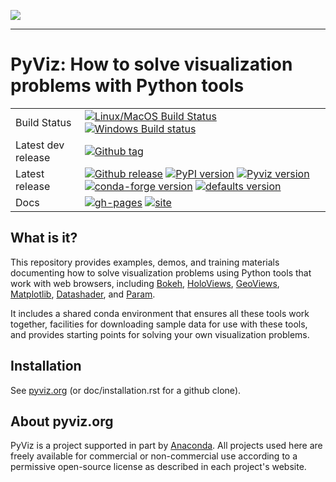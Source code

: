 <img src="https://github.com/pyviz/pyviz/blob/master/doc/_static/pyviz-logo.png"><br>

-----------------

# PyViz: How to solve visualization problems with Python tools

|    |    |
| --- | --- |
| Build Status | [![Linux/MacOS Build Status](https://travis-ci.org/pyviz/pyviz.svg?branch=master)](https://travis-ci.org/pyviz/pyviz) [![Windows Build status](https://ci.appveyor.com/api/projects/status/7xhtku2yjux40hwq/branch/master?svg=true)](https://ci.appveyor.com/project/pyviz/pyviz/branch/master) |
| Latest dev release | [![Github tag](https://img.shields.io/github/tag/pyviz/pyviz.svg?colorB=bbcc00)](https://github.com/pyviz/pyviz/tags) |
| Latest release | [![Github release](https://img.shields.io/github/release/pyviz/pyviz.svg?colorB=bbcc00)](https://github.com/pyviz/pyviz/releases) [![PyPI version](https://img.shields.io/pypi/v/pyviz.svg?colorB=44aaff)](https://pypi.python.org/pypi/pyviz) [![Pyviz version](https://img.shields.io/conda/v/pyviz/pyviz.svg?colorB=00ccbb&style=flat)](https://anaconda.org/pyviz/pyviz) [![conda-forge version](https://img.shields.io/conda/v/conda-forge/pyviz.svg?label=conda%7Cconda-forge&colorB=aa77dd)](https://anaconda.org/conda-forge/pyviz) [![defaults version](https://img.shields.io/conda/v/anaconda/pyviz.svg?label=conda%7Cdefaults&style=flat)](https://anaconda.org/anaconda/pyviz) |
| Docs | [![gh-pages](https://img.shields.io/github/last-commit/pyviz/pyviz/gh-pages.svg)](https://github.com/pyviz/pyviz/tree/gh-pages) [![site](https://img.shields.io/website-up-down-green-red/http/pyviz.org.svg)](http://pyviz.org) |


## What is it?	     

This repository provides examples, demos, and training materials
documenting how to solve visualization problems using Python
tools that work with web browsers, including
[Bokeh](https://bokeh.pydata.org),
[HoloViews](https://holoviews.org),
[GeoViews](http://geoviews.org),
[Matplotlib](https://matplotlib.org),
[Datashader](https://github.com/bokeh/datashader), and
[Param](https://github.com/ioam/param).

It includes a shared conda environment that ensures all these tools work together,
facilities for downloading sample data for use with these tools, and provides
starting points for solving your own visualization problems.


## Installation

See [pyviz.org](http://pyviz.org/installation.html) (or doc/installation.rst for a github clone).


## About pyviz.org

PyViz is a project supported in part by [Anaconda](https://anaconda.com).
All projects used here are freely available for commercial or
non-commercial use according to a permissive open-source license as
described in each project's website.
